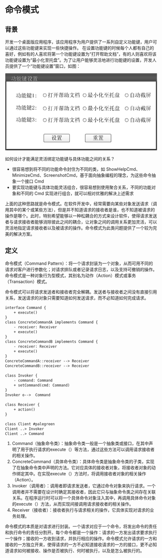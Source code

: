 # 命令模式

## 背景
开发一个桌面版应用程序，该应用程序为用户提供了一系列自定义功能键，用户可以通过这些功能键来实现一些快捷操作。
在设置功能键的时候每个人都有自己的喜好，例如有的人喜欢将第一个功能键设置为“打开帮助文档”，有的人则喜欢将该功能键设置为“最小化至托盘”。为了让用户能够灵活地进行功能键的设置，开发人员提供了一个“功能键设置”窗口，如图：

![快捷键](../img/quikkey.png)

如何设计才能满足灵活绑定功能键与具体功能之间的关系？
- 很容易想到将不同的功能命令封住为不同的类，如 ShowHelpCmd、MinimizeCmd、ScreenshotCmd，基于面向抽象编程的理念，为这些命令抽象一个接口 Cmd 
- 要实现功能键与具体功能灵活组合，很容易想到使用聚合关系，不同的功能对象和不同的 Cmd 实现进行组合，就可以相对优雅的解决上述需求 

上面的这种思路就是命令模式。在软件开发中，经常需要向某些对象发送请求（调用其中的某个或某些方法），但是并不知道请求的接收者是谁，也不知道被请求的操作是哪个。此时，特别希望能够以一种松耦合的方式来设计软件，使得请求发送者与请求接收者能够消除彼此之间的耦合，让对象之间的调用关系更加灵活，可以灵活地指定请求接收者以及被请求的操作。命令模式为此类问题提供了一个较为完美的解决方案。

## 定义
命令模式（Command Pattern）：将一个请求封装为一个对象，从而可用不同的请求对客户进行参数化；对请求排队或者记录请求日志，以及支持可撤销的操作。命令模式是一种对象行为型模式，其别名为动作（Action）模式或事务（Transaction）模式。

命令模式可以将请求发送者和接收者完全解耦。发送者与接收者之间没有直接引用关系，发送请求的对象只需要知道如何发送请求，而不必知道如何完成请求。

```uml
interface Command {
    + execute()
}
class ConcreteCommandA implements Command {
    - receiver: Receiver
    + execute()
}
class ConcreteCommandB implements Command {
    - receiver: Receiver
    + execute()
}
ConcreteCommandA::receiver --> Receiver
ConcreteCommandB::receiver --> Receiver

class Invoker {
    - command: Command
    + setCommand(cmd: Command)
}
Invoker o-->  Command

class Receiver {
    + action()
}

class Client #palegreen
Client ..> Invoker
Client ..> Command
```

1. Command（抽象命令类）：抽象命令类一般是一个抽象类或接口，在其中声明了用于执行请求的execute（）等方法，通过这些方法可以调用请求接收者的相关操作。
2. ConcreteCommand（具体命令类）：具体命令类是抽象命令类的子类，实现了在抽象命令类中声明的方法。它对应具体的接收者对象，将接收者对象的动作绑定其中。在实现execute（）方法时，将调用接收者对象的相关操作（Action）。
3. Invoker（调用者）：调用者即请求发送者，它通过命令对象来执行请求。一个调用者并不需要在设计时确定其接收者，因此它只与抽象命令类之间存在关联关系。在程序运行时可以将一个具体命令对象注入其中，再调用具体命令对象的execute（）方法，从而实现间接调用请求接收者的相关操作。
4. Receiver（接收者）：接收者执行与请求相关的操作，它具体实现对请求的业务处理。

命令模式的本质是对请求进行封装。一个请求对应于一个命令，将发出命令的责任和执行命令的责任分割开。每个命令都是一个操作：请求的一方发出请求要求执行一个操作；接收的一方收到请求，并执行相应的操作。命令模式允许请求的一方和接收的一方独立开来，使得请求的一方不必知道接收请求的一方的接口，更不必知道请求如何被接收、操作是否被执行、何时被执行，以及是怎么被执行的。